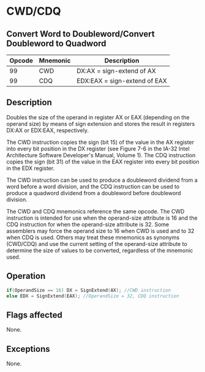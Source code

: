# CWD/CDQ
 
## Convert Word to Doubleword/Convert Doubleword to Quadword
 
 
|Opcode|Mnemonic|Description|
|-|-|-|
|99|CWD|DX:AX = sign-extend of AX|
|99|CDQ|EDX:EAX = sign-extend of EAX|
 
## Description
 
Doubles the size of the operand in register AX or EAX (depending on the operand size) by means of sign extension and stores the result in registers DX:AX or EDX:EAX, respectively.
 
The CWD instruction copies the sign (bit 15) of the value in the AX register into every bit position in the DX register (see Figure 7-6 in the IA-32 Intel Architecture Software Developer's Manual, Volume 1). The CDQ instruction copies the sign (bit 31) of the value in the EAX register into every bit position in the EDX register.
 
The CWD instruction can be used to produce a doubleword dividend from a word before a word division, and the CDQ instruction can be used to produce a quadword dividend from a doubleword before doubleword division.
 
The CWD and CDQ mnemonics reference the same opcode. The CWD instruction is intended for use when the operand-size attribute is 16 and the CDQ instruction for when the operand-size attribute is 32. Some assemblers may force the operand size to 16 when CWD is used and to 32 when CDQ is used. Others may treat these mnemonics as synonyms (CWD/CDQ) and use the current setting of the operand-size attribute to determine the size of values to be converted, regardless of the mnemonic used.
 
 
## Operation
 
```c
if(OperandSize == 16) DX = SignExtend(AX); //CWD instruction
else EDX = SignExtend(EAX); //OperandSize = 32, CDQ instruction

```
 
 
## Flags affected
 
None.

 
 
## Exceptions
 
None.
